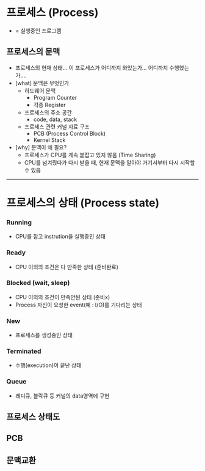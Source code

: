# 프로세스 (Process)
- = 실행중인 프로그램
## 프로세스의 문맥
- 프로세스의 현재 상태... 이 프로세스가 어디까지 와있는가... 어디까지 수행했는가....
- [what] 문맥은 무엇인가
  - 하드웨어 문맥
    - Program Counter
    - 각종 Register
  - 프로세스의 주소 공간
    - code, data, stack
  - 프로세스 관련 커널 자료 구조
    - PCB (Process Control Block)
    - Kernel Stack
- [why] 문맥이 왜 필요?
  - 프로세스가 CPU를 계속 붙잡고 있지 않음 (Time Sharing)
  - CPU를 넘겨줬다가 다시 받을 때, 현재 문맥을 알아야 거기서부터 다시 시작할 수 있음

 ---

# 프로세스의 상태 (Process state)
### Running
- CPU를 잡고 instrution을 실행중인 상태
### Ready
- CPU 이외의 조건은 다 만족한 상태 (준비완료)
### Blocked (wait, sleep)
- CPU 이외의 조건이 만족안된 상태 (준비x)
- Process 자신이 요청한 event(예 : I/O)를 기다리는 상태
### New
- 프로세스를 생성중인 상태
### Terminated 
- 수행(execution)이 끝난 상태
### Queue
- 레디큐, 블락큐 등 커널의 data영역에 구현
## 프로세스 상태도
## PCB
## 문맥교환
